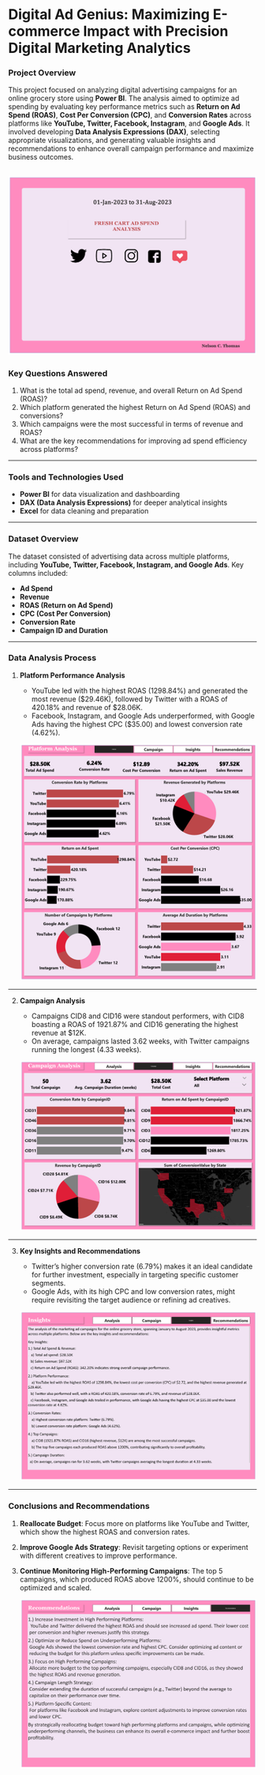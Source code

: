 # Digital Ad Genius: Maximizing E-commerce Impact with Precision Digital Marketing Analytics

### Project Overview
This project focused on analyzing digital advertising campaigns for an online grocery store using **Power BI**. The analysis aimed to optimize ad spending by evaluating key performance metrics such as **Return on Ad Spend (ROAS)**, **Cost Per Conversion (CPC)**, and **Conversion Rates** across platforms like **YouTube, Twitter, Facebook, Instagram**, and **Google Ads**. It involved developing **Data Analysis Expressions (DAX)**, selecting appropriate visualizations, and generating valuable insights and recommendations to enhance overall campaign performance and maximize business outcomes.

![FRESH_CART_AD_SPEND_ANALYSIS](FACS_1.png)
---
### Key Questions Answered
1. What is the total ad spend, revenue, and overall Return on Ad Spend (ROAS)?
2. Which platform generated the highest Return on Ad Spend (ROAS) and conversions?
3. Which campaigns were the most successful in terms of revenue and ROAS?
4. What are the key recommendations for improving ad spend efficiency across platforms?
---
### Tools and Technologies Used
- **Power BI** for data visualization and dashboarding
- **DAX (Data Analysis Expressions)** for deeper analytical insights
- **Excel** for data cleaning and preparation
---
### Dataset Overview
The dataset consisted of advertising data across multiple platforms, including **YouTube, Twitter, Facebook, Instagram, and Google Ads**. Key columns included:
- **Ad Spend**
- **Revenue**
- **ROAS (Return on Ad Spend)**
- **CPC (Cost Per Conversion)**
- **Conversion Rate**
- **Campaign ID and Duration**
---
### Data Analysis Process
1. **Platform Performance Analysis**
   - YouTube led with the highest ROAS (1298.84%) and generated the most revenue ($29.46K), followed by Twitter with a ROAS of 420.18% and revenue of $28.06K. 
   - Facebook, Instagram, and Google Ads underperformed, with Google Ads having the highest CPC ($35.00) and lowest conversion rate (4.62%).

   ![FRESH_CART_AD_SPEND_ANALYSIS](FACS_2.png)
---
2. **Campaign Analysis**
   - Campaigns CID8 and CID16 were standout performers, with CID8 boasting a ROAS of 1921.87% and CID16 generating the highest revenue at $12K.
   - On average, campaigns lasted 3.62 weeks, with Twitter campaigns running the longest (4.33 weeks).

   ![FRESH_CART_AD_SPEND_ANALYSIS](FACS_3.png)
---
3. **Key Insights and Recommendations**
   - Twitter’s higher conversion rate (6.79%) makes it an ideal candidate for further investment, especially in targeting specific customer segments.
   - Google Ads, with its high CPC and low conversion rates, might require revisiting the target audience or refining ad creatives.

   ![FRESH_CART_AD_SPEND_ANALYSIS](FACS_4.png)
---
### Conclusions and Recommendations
1. **Reallocate Budget**: Focus more on platforms like YouTube and Twitter, which show the highest ROAS and conversion rates.
2. **Improve Google Ads Strategy**: Revisit targeting options or experiment with different creatives to improve performance.
3. **Continue Monitoring High-Performing Campaigns**: The top 5 campaigns, which produced ROAS above 1200%, should continue to be optimized and scaled.
   
   ![FRESH_CART_AD_SPEND_ANALYSIS](FACS_5.png)

